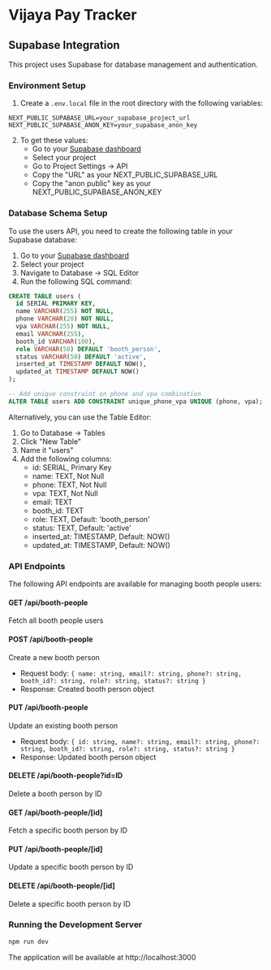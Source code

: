 # Vijaya Pay Tracker

## Supabase Integration

This project uses Supabase for database management and authentication.

### Environment Setup

1. Create a `.env.local` file in the root directory with the following variables:

```
NEXT_PUBLIC_SUPABASE_URL=your_supabase_project_url
NEXT_PUBLIC_SUPABASE_ANON_KEY=your_supabase_anon_key
```

2. To get these values:
   - Go to your [Supabase dashboard](https://supabase.com/dashboard/)
   - Select your project
   - Go to Project Settings → API
   - Copy the "URL" as your NEXT_PUBLIC_SUPABASE_URL
   - Copy the "anon public" key as your NEXT_PUBLIC_SUPABASE_ANON_KEY

### Database Schema Setup

To use the users API, you need to create the following table in your Supabase database:

1. Go to your [Supabase dashboard](https://supabase.com/dashboard/)
2. Select your project
3. Navigate to Database → SQL Editor
4. Run the following SQL command:

```sql
CREATE TABLE users (
  id SERIAL PRIMARY KEY,
  name VARCHAR(255) NOT NULL,
  phone VARCHAR(20) NOT NULL,
  vpa VARCHAR(255) NOT NULL,
  email VARCHAR(255),
  booth_id VARCHAR(100),
  role VARCHAR(50) DEFAULT 'booth_person',
  status VARCHAR(50) DEFAULT 'active',
  inserted_at TIMESTAMP DEFAULT NOW(),
  updated_at TIMESTAMP DEFAULT NOW()
);

-- Add unique constraint on phone and vpa combination
ALTER TABLE users ADD CONSTRAINT unique_phone_vpa UNIQUE (phone, vpa);
```

Alternatively, you can use the Table Editor:
1. Go to Database → Tables
2. Click "New Table"
3. Name it "users"
4. Add the following columns:
   - id: SERIAL, Primary Key
   - name: TEXT, Not Null
   - phone: TEXT, Not Null
   - vpa: TEXT, Not Null
   - email: TEXT
   - booth_id: TEXT
   - role: TEXT, Default: 'booth_person'
   - status: TEXT, Default: 'active'
   - inserted_at: TIMESTAMP, Default: NOW()
   - updated_at: TIMESTAMP, Default: NOW()

### API Endpoints

The following API endpoints are available for managing booth people users:

#### GET /api/booth-people
Fetch all booth people users

#### POST /api/booth-people
Create a new booth person
- Request body: `{ name: string, email?: string, phone?: string, booth_id?: string, role?: string, status?: string }`
- Response: Created booth person object

#### PUT /api/booth-people
Update an existing booth person
- Request body: `{ id: string, name?: string, email?: string, phone?: string, booth_id?: string, role?: string, status?: string }`
- Response: Updated booth person object

#### DELETE /api/booth-people?id=ID
Delete a booth person by ID

#### GET /api/booth-people/[id]
Fetch a specific booth person by ID

#### PUT /api/booth-people/[id]
Update a specific booth person by ID

#### DELETE /api/booth-people/[id]
Delete a specific booth person by ID

### Running the Development Server

```bash
npm run dev
```

The application will be available at http://localhost:3000